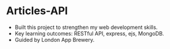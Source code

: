 # Articles-API
- Built this project to strengthen my web development skills.
- Key learning outcomes: RESTful API, express, ejs, MongoDB.
- Guided by London App Brewery.
